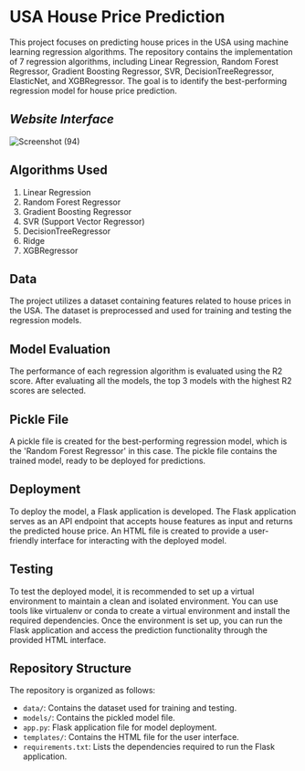 # **USA House Price Prediction**


This project focuses on predicting house prices in the USA using machine learning regression algorithms. The repository contains the implementation of 7 regression algorithms, including Linear Regression, Random Forest Regressor, Gradient Boosting Regressor, SVR, DecisionTreeRegressor, ElasticNet, and XGBRegressor. The goal is to identify the best-performing regression model for house price prediction.

## ***Website Interface***

![Screenshot (94)](https://github.com/AmitBhowmick01/Final-Assignment-House-Price-Prediction/assets/126709893/a1b55367-468f-42c3-8f08-61ab10dc17f2)


## Algorithms Used

1. Linear Regression
2. Random Forest Regressor
3. Gradient Boosting Regressor
4. SVR (Support Vector Regressor)
5. DecisionTreeRegressor
6. Ridge
7. XGBRegressor

## Data

The project utilizes a dataset containing features related to house prices in the USA. The dataset is preprocessed and used for training and testing the regression models.

## Model Evaluation

The performance of each regression algorithm is evaluated using the R2 score. After evaluating all the models, the top 3 models with the highest R2 scores are selected.

## Pickle File

A pickle file is created for the best-performing regression model, which is the 'Random Forest Regressor' in this case. The pickle file contains the trained model, ready to be deployed for predictions.

## Deployment

To deploy the model, a Flask application is developed. The Flask application serves as an API endpoint that accepts house features as input and returns the predicted house price. An HTML file is created to provide a user-friendly interface for interacting with the deployed model.

## Testing

To test the deployed model, it is recommended to set up a virtual environment to maintain a clean and isolated environment. You can use tools like virtualenv or conda to create a virtual environment and install the required dependencies. Once the environment is set up, you can run the Flask application and access the prediction functionality through the provided HTML interface.

## Repository Structure

The repository is organized as follows:

- `data/`: Contains the dataset used for training and testing.
- `models/`: Contains the pickled model file.
- `app.py`: Flask application file for model deployment.
- `templates/`: Contains the HTML file for the user interface.
- `requirements.txt`: Lists the dependencies required to run the Flask application.
